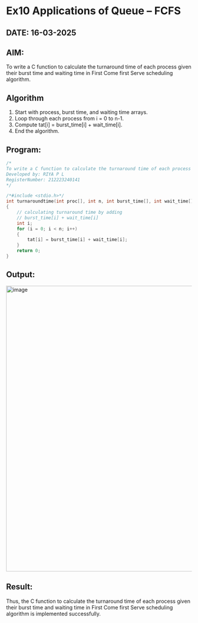 # Ex10 Applications of Queue – FCFS
## DATE: 16-03-2025
## AIM:
To write a C function to calculate the turnaround time of each process given their burst time and waiting time in First Come first Serve scheduling algorithm.
## Algorithm
1. Start with process, burst time, and waiting time arrays. 
2. Loop through each process from i = 0 to n-1. 
3. Compute tat[i] = burst_time[i] + wait_time[i]. 
4. End the algorithm.  

## Program:
```c
/*
To write a C function to calculate the turnaround time of each process given their burst time and waiting time in First Come first Serve scheduling algorithm.
Developed by: RIYA P L
RegisterNumber: 212223240141
*/

/*#include <stdio.h>*/
int turnaroundtime(int proc[], int n, int burst_time[], int wait_time[], int tat[])
{
    // calculating turnaround time by adding
    // burst_time[i] + wait_time[i]
    int i;
    for (i = 0; i < n; i++)
    {
        tat[i] = burst_time[i] + wait_time[i];
    }
    return 0;
}
```

## Output:
<img width="901" height="774" alt="image" src="https://github.com/user-attachments/assets/763838ee-5b6f-4f9d-b829-54e9e5a39f14" />



## Result:
Thus, the C function to calculate the turnaround time of each process given their burst time and waiting time in First Come first Serve scheduling algorithm is implemented successfully.
